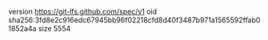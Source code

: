 version https://git-lfs.github.com/spec/v1
oid sha256:3fd8e2c916edc67945bb96f02218cfd8d40f3487b971a1565592ffab01852a4a
size 5554
